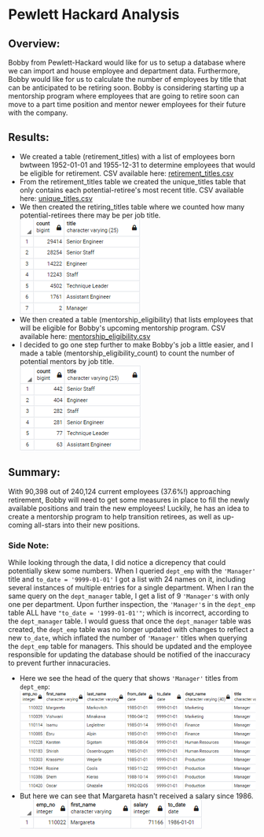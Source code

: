 # Pewlett Hackard Analysis

## Overview:
Bobby from Pewlett-Hackard would like for us to setup a database where we can import and house employee and department data. Furthermore, Bobby would like for us to calculate the number of employees by title that can be anticipated to be retiring soon. Bobby is considering starting up a mentorship program where employees that are going to retire soon can move to a part time position and mentor newer employees for their future with the company.

## Results:
 - We created a table (retirement_titles) with a list of employees born bwtween 1952-01-01 and 1955-12-31 to determine employees that would be eligible for retirement. CSV available here: [retirement_titles.csv](Data/retirement_titles.csv)  
 - From the retirement_titles table we created the unique_titles table that only contains each potential-retiree's most recent title. CSV available here: [unique_titles.csv](Data/unique_titles.csv)  
 - We then created the retiring_titles table where we counted how many potential-retirees there may be per job title.  
   ![Number Retiring by Title](Resources/retiring_titles.png)  
 - We then created a table (mentorship_eligibility) that lists employees that will be eligible for Bobby's upcoming mentorship program. CSV available here: [mentorship_eligibility.csv](Data/mentorship_eligibility.csv)  
 - I decided to go one step further to make Bobby's job a little easier, and I made a table (mentorship_eligibility_count) to count the number of potential mentors by job title.  
   ![mentorship_eligibility_count](Resources/mentorship_eligibility_count.png)  

## Summary:
With 90,398 out of 240,124 current employees (37.6%!) approaching retirement, Bobby will need to get some measures in place to fill the newly available positions and train the new employees! Luckily, he has an idea to create a mentorship program to help transition retirees, as well as up-coming all-stars into their new positions.

### Side Note:
While looking through the data, I did notice a dicrepency that could potentially skew some numbers. When I queried `dept_emp` with the `'Manager'` title and `to_date = '9999-01-01'` I got a list with 24 names on it, including several instances of multiple entries for a single department. When I ran the same query on the `dept_manager` table, I get a list of 9 `'Manager'`s with only one per department. Upon further inspection, the `'Manager'`s in the `dept_emp` table ALL have `"to_date = '1999-01-01'"`; which is incorrect, according to the `dept_manager` table. I would guess that once the `dept_manager` table was created, the `dept_emp` table was no longer updated with changes to reflect a new `to_date`, which inflated the number of `'Manager'` titles when querying the `dept_emp` table for managers. This should be updated and the employee responsible for updating the database should be notified of the inaccuracy to prevent further innacuracies.

 - Here we see the head of the query that shows `'Manager'` titles from `dept_emp`:  
   ![de_manager_info](Resources/de_manager_info.png)
 - But here we can see that Margareta hasn't received a salary since 1986.  
   ![margareta_salary](Resources/margareta_salary.png)
